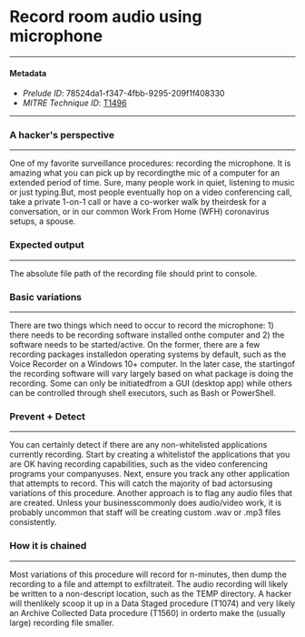 
# Record room audio using microphone

---

#### Metadata

- *Prelude ID*: 78524da1-f347-4fbb-9295-209f1f408330
- *MITRE Technique ID*: [T1496](https://attack.mitre.org/techniques/T1496/)

---

### A hacker's perspective

---

One of my favorite surveillance procedures: recording the microphone. It is amazing what you can pick up by recordingthe mic of a computer for an extended period of time. Sure, many people work in quiet, listening to music or just typing.But, most people eventually hop on a video conferencing call, take a private 1-on-1 call or have a co-worker walk by theirdesk for a conversation, or in our common Work From Home (WFH) coronavirus setups, a spouse.

### Expected output

---

The absolute file path of the recording file should print to console.

### Basic variations

---

There are two things which need to occur to record the microphone: 1) there needs to be recording software installed onthe computer and 2) the software needs to be started/active. On the former, there are a few recording packages installedon operating systems by default, such as the Voice Recorder on a Windows 10+ computer. In the later case, the startingof the recording software will vary largely based on what package is doing the recording. Some can only be initiatedfrom a GUI (desktop app) while others can be controlled through shell executors, such as Bash or PowerShell.

### Prevent + Detect

---

You can certainly detect if there are any non-whitelisted applications currently recording. Start by creating a whitelistof the applications that you are OK having recording capabilities, such as the video conferencing programs your companyuses. Next, ensure you track any other application that attempts to record. This will catch the majority of bad actorsusing variations of this procedure. Another approach is to flag any audio files that are created. Unless your businesscommonly does audio/video work, it is probably uncommon that staff will be creating custom .wav or .mp3 files consistently.

### How it is chained

---

Most variations of this procedure will record for n-minutes, then dump the recording to a file and attempt to exfiltrateit. The audio recording will likely be written to a non-descript location, such as the TEMP directory. A hacker will thenlikely scoop it up in a Data Staged procedure (T1074) and very likely an Archive Collected Data procedure (T1560) in orderto make the (usually large) recording file smaller.

